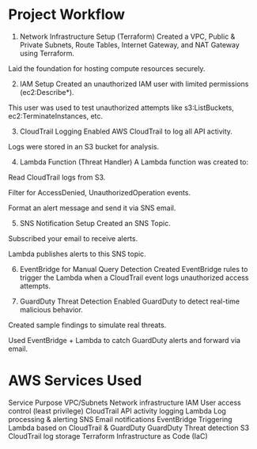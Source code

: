 # Project Workflow
1. Network Infrastructure Setup (Terraform)
  Created a VPC, Public & Private Subnets, Route Tables, Internet Gateway, and NAT Gateway using Terraform.

  Laid the foundation for hosting compute resources securely.

2. IAM Setup
  Created an unauthorized IAM user with limited permissions (ec2:Describe*).

  This user was used to test unauthorized attempts like s3:ListBuckets, ec2:TerminateInstances, etc.

3. CloudTrail Logging
  Enabled AWS CloudTrail to log all API activity.

  Logs were stored in an S3 bucket for analysis.

4. Lambda Function (Threat Handler)
  A Lambda function was created to:

  Read CloudTrail logs from S3.

  Filter for AccessDenied, UnauthorizedOperation events.

  Format an alert message and send it via SNS email.

5. SNS Notification Setup
  Created an SNS Topic.

  Subscribed your email to receive alerts.

  Lambda publishes alerts to this SNS topic.

6. EventBridge for Manual Query Detection
  Created EventBridge rules to trigger the Lambda when a CloudTrail event logs unauthorized access attempts.

7. GuardDuty Threat Detection
  Enabled GuardDuty to detect real-time malicious behavior.

  Created sample findings to simulate real threats.

  Used EventBridge + Lambda to catch GuardDuty alerts and forward via email.

# AWS Services Used

Service	Purpose
VPC/Subnets	Network infrastructure
IAM	User access control (least privilege)
CloudTrail	API activity logging
Lambda	Log processing & alerting
SNS	Email notifications
EventBridge	Triggering Lambda based on CloudTrail & GuardDuty
GuardDuty	Threat detection
S3	CloudTrail log storage
Terraform	Infrastructure as Code (IaC)
